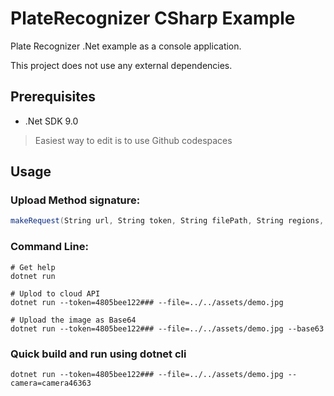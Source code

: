 # PlateRecognizer CSharp Example

Plate Recognizer .Net example as a console application.

This project does not use any external dependencies.

## Prerequisites
 - .Net SDK 9.0
> Easiest way to edit is to use Github codespaces

## Usage

### Upload Method signature:
```csharp
makeRequest(String url, String token, String filePath, String regions, String cameraId, bool uploadBase64)
```

### Command Line:
```shell
# Get help
dotnet run

# Uplod to cloud API
dotnet run --token=4805bee122### --file=../../assets/demo.jpg 

# Upload the image as Base64
dotnet run --token=4805bee122### --file=../../assets/demo.jpg --base63
```

### Quick build and run using dotnet cli 
```
dotnet run --token=4805bee122### --file=../../assets/demo.jpg --camera=camera46363

```


